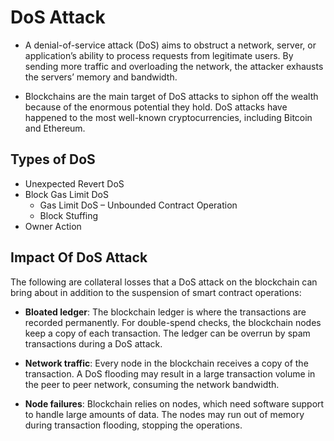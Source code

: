 # DoS Attack

- A denial-of-service attack (DoS) aims to obstruct a network, server, or application’s ability to process requests from legitimate users. By sending more traffic and overloading the network, the attacker exhausts the servers’ memory and bandwidth. 

- Blockchains are the main target of DoS attacks to siphon off the wealth because of the enormous potential they hold. DoS attacks have happened to the most well-known cryptocurrencies, including Bitcoin and Ethereum. 

## Types of DoS
- Unexpected Revert DoS
- Block Gas Limit DoS
  -   Gas Limit DoS – Unbounded Contract Operation
  -   Block Stuffing
- Owner Action

## Impact Of DoS Attack
The following are collateral losses that a DoS attack on the blockchain can bring about in addition to the suspension of smart contract operations:

- <b>Bloated ledger</b>: The blockchain ledger is where the transactions are recorded permanently. For double-spend checks, the blockchain nodes keep a copy of each transaction. The ledger can be overrun by spam transactions during a DoS attack.

- <b>Network traffic</b>: Every node in the blockchain receives a copy of the transaction. A DoS flooding may result in a large transaction volume in the peer to peer network, consuming the network bandwidth. 

- <b>Node failures</b>: Blockchain relies on nodes, which need software support to handle large amounts of data. The nodes may run out of memory during transaction flooding, stopping the operations.

